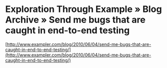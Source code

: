 <!--
id: 664483738
link: http://tumblr.atmos.org/post/664483738/exploration-through-example-blog-archive-send-me
slug: exploration-through-example-blog-archive-send-me
date: Fri Jun 04 2010 15:03:57 GMT-0700 (PDT)
publish: 2010-06-04
tags: 
title: Exploration Through Example » Blog Archive » Send me bugs that are caught in end-to-end testing
-->


Exploration Through Example » Blog Archive » Send me bugs that are caught in end-to-end testing
===============================================================================================

[http://www.exampler.com/blog/2010/06/04/send-me-bugs-that-are-caught-in-end-to-end-testing/](http://www.exampler.com/blog/2010/06/04/send-me-bugs-that-are-caught-in-end-to-end-testing/)


